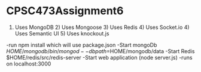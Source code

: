 # CPSC473Assignment6
1) Uses MongoDB 2) Uses Mongoose 3) Uses Redis 4) Uses Socket.io 4) Uses Semantic UI 5) Uses knockout.js

-run npm install which will use package.json
-Start mongoDb $HOME/mongodb/bin/mongod --dbpath=$HOME/mongodb/data -Start Redis $HOME/redis/src/redis-server -Start web application (node server.js) -runs on localhost:3000
